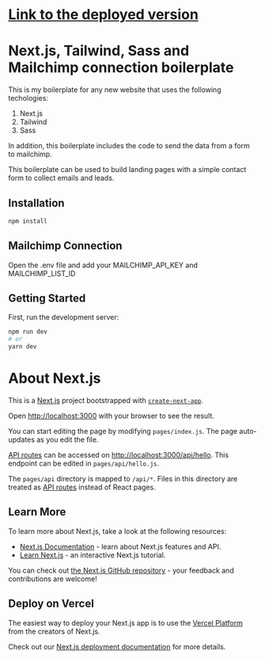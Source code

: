 # [Link to the deployed version](https://alignedagency.netlify.app/)


# Next.js, Tailwind, Sass and Mailchimp connection boilerplate

This is my boilerplate for any new website that uses the following techologies:
1. Next.js
2. Tailwind
3. Sass

In addition, this boilerplate includes the code to send the data from a form to mailchimp. 

This boilerplate can be used to build landing pages with a simple contact form to collect emails and leads. 

## Installation

```bash
npm install
```

## Mailchimp Connection

Open the .env file and add your MAILCHIMP_API_KEY and MAILCHIMP_LIST_ID 

## Getting Started

First, run the development server:

```bash
npm run dev
# or
yarn dev
```

# About Next.js

This is a [Next.js](https://nextjs.org/) project bootstrapped with [`create-next-app`](https://github.com/vercel/next.js/tree/canary/packages/create-next-app).



Open [http://localhost:3000](http://localhost:3000) with your browser to see the result.

You can start editing the page by modifying `pages/index.js`. The page auto-updates as you edit the file.

[API routes](https://nextjs.org/docs/api-routes/introduction) can be accessed on [http://localhost:3000/api/hello](http://localhost:3000/api/hello). This endpoint can be edited in `pages/api/hello.js`.

The `pages/api` directory is mapped to `/api/*`. Files in this directory are treated as [API routes](https://nextjs.org/docs/api-routes/introduction) instead of React pages.

## Learn More

To learn more about Next.js, take a look at the following resources:

- [Next.js Documentation](https://nextjs.org/docs) - learn about Next.js features and API.
- [Learn Next.js](https://nextjs.org/learn) - an interactive Next.js tutorial.

You can check out [the Next.js GitHub repository](https://github.com/vercel/next.js/) - your feedback and contributions are welcome!

## Deploy on Vercel

The easiest way to deploy your Next.js app is to use the [Vercel Platform](https://vercel.com/new?utm_medium=default-template&filter=next.js&utm_source=create-next-app&utm_campaign=create-next-app-readme) from the creators of Next.js.

Check out our [Next.js deployment documentation](https://nextjs.org/docs/deployment) for more details.
